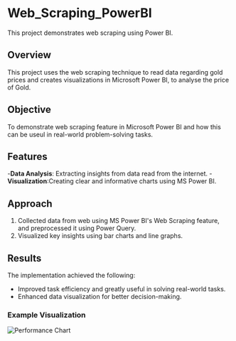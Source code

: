 # Web_Scraping_PowerBI
This project demonstrates web scraping using Power BI.
<br>
## Overview 
This project uses the web scraping technique to read data regarding gold prices and creates visualizations in Microsoft Power BI, to analyse the price of Gold.

## Objective
To demonstrate web scraping feature in Microsoft Power BI and how this can be useul in real-world problem-solving tasks.

## Features
-**Data Analysis**: Extracting insights from data read from the internet.
-**Visualization**:Creating clear and informative charts using MS Power BI.

## Approach
1. Collected data from web using MS Power BI's Web Scraping feature, and preprocessed it using Power Query.
2. Visualized key insights using bar charts and line graphs.

## Results
The implementation achieved the following:
- Improved task efficiency and greatly useful in solving real-world tasks.
- Enhanced data visualization for better decision-making.

### Example Visualization
![Performance Chart](images/performance_chart.png)

